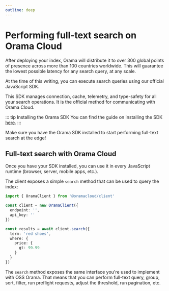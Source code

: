 ```yaml
---
outline: deep
---
```


# Performing full-text search on Orama Cloud

After deploying your index, Orama will distribute it to over 300 global points of presence across more than 100 countries worldwide. This will guarantee the lowest possible latency for any search query, at any scale.

At the time of this writing, you can execute search queries using our official JavaScript SDK.

This SDK manages connection, cache, telemetry, and type-safety for all your search operations. It is the official method for communicating with Orama Cloud.

::: tip Installing the Orama SDK
You can find the guide on installing the SDK [here](/cloud/integrating-orama-cloud/javascript-sdk).
:::

Make sure you have the Orama SDK installed to start performing full-text search at the edge!

## Full-text search with Orama Cloud

Once you have your SDK installed, you can use it in every JavaScript runtime (browser, server, mobile apps, etc.).

The client exposes a simple `search` method that can be used to query the index:

```typescript copy
import { OramaClient } from '@oramacloud/client'

const client = new OramaClient({
  endpoint: '',
  api_key: ''
})

const results = await client.search({
  term: 'red shoes',
  where: {
    price: {
      gt: 99.99
    }
  }
})
```

The `search` method exposes the same interface you're used to implement with OSS Orama. That means that you can perform full-text query, group, sort, filter, run preflight requests, adjust the threshold, run pagination, etc.
